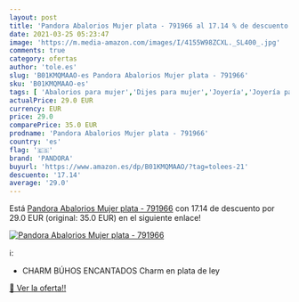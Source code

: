 ```yaml
---
layout: post
title: 'Pandora Abalorios Mujer plata - 791966 al 17.14 % de descuento'
date: 2021-03-25 05:23:47
image: 'https://m.media-amazon.com/images/I/4155W98ZCXL._SL400_.jpg'
comments: true
category: ofertas
author: 'tole.es'
slug: 'B01KMQMAAO-es Pandora Abalorios Mujer plata - 791966'
sku: 'B01KMQMAAO-es'
tags: [ 'Abalorios para mujer','Dijes para mujer','Joyería','Joyería para mujer','pandora', ]
actualPrice: 29.0 EUR
currency: EUR
price: 29.0
comparePrice: 35.0 EUR
prodname: 'Pandora Abalorios Mujer plata - 791966'
country: 'es'
flag: '🇪🇸'
brand: 'PANDORA'
buyurl: 'https://www.amazon.es/dp/B01KMQMAAO/?tag=tolees-21'
descuento: '17.14'
average: '29.0'
---
```


Está [Pandora Abalorios Mujer plata - 791966](https://www.amazon.es/dp/B01KMQMAAO/?tag=tolees-21) con 17.14 de descuento por 29.0 EUR (original: 35.0 EUR) en el siguiente enlace!

[![Pandora Abalorios Mujer plata - 791966](https://m.media-amazon.com/images/I/4155W98ZCXL._SL400_.jpg)](https://www.amazon.es/dp/B01KMQMAAO/?tag=tolees-21)

ℹ️:

- CHARM BÚHOS ENCANTADOS Charm en plata de ley

[🛒 Ver la oferta!!](https://www.amazon.es/dp/B01KMQMAAO/?tag=tolees-21)
